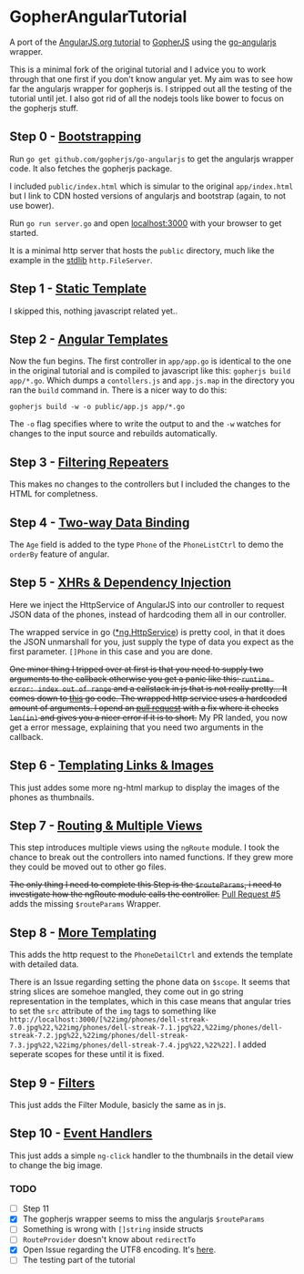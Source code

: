 GopherAngularTutorial
=====================

A port of the [AngularJS.org tutorial](https://docs.angularjs.org/tutorial) to [GopherJS](https://github.com/gopherjs/gopherjs) using the [go-angularjs](https://github.com/gopherjs/go-angularjs) wrapper.

This is a minimal fork of the original tutorial and I advice you to work through that one first if you don't know angular yet.
My aim was to see how far the angularjs wrapper for gopherjs is. I stripped out all the testing of the tutorial until jet. I also got rid of all the nodejs tools like bower to focus on the gopherjs stuff.


## Step 0 - [Bootstrapping](https://docs.angularjs.org/tutorial/step_00)

Run `go get github.com/gopherjs/go-angularjs` to get the angularjs wrapper code. It also fetches the gopherjs package.

I included `public/index.html` which is simular to the original `app/index.html` but I link to CDN hosted versions of angularjs and bootstrap (again, to not use bower).

Run `go run server.go` and open [localhost:3000](http://localhost:3000) with your browser to get started.

It is a minimal http server that hosts the `public` directory, much like the example in the [stdlib](http://golang.org/pkg/net/http/#example_FileServer) `http.FileServer`.


## Step 1 - [Static Template](https://docs.angularjs.org/tutorial/step_01)
I skipped this, nothing javascript related yet..

## Step 2 - [Angular Templates](https://docs.angularjs.org/tutorial/step_02)
Now the fun begins. The first controller in `app/app.go` is identical to the one in the original tutorial and is compiled to javascript like this: `gopherjs build app/*.go`. Which dumps a `contollers.js` and `app.js.map` in the directory you ran the `build` command in. There is a nicer way to do this:


`gopherjs build -w -o public/app.js app/*.go`

The `-o` flag specifies where to write the output to and the `-w` watches for changes to the input source and rebuilds automatically.


## Step 3 - [Filtering Repeaters](https://docs.angularjs.org/tutorial/step_03)
This makes no changes to the controllers but I included the changes to the HTML for completness.


## Step 4 - [Two-way Data Binding](https://docs.angularjs.org/tutorial/step_04)
The `Age` field is added to the type `Phone` of the `PhoneListCtrl` to demo the `orderBy` feature of angular.


## Step 5 - [XHRs & Dependency Injection](https://docs.angularjs.org/tutorial/step_05)
Here we inject the HttpService of AngularJS into our controller to request JSON data of the phones, instead of hardcoding them all in our controller.

The wrapped service in go ([*ng.HttpService](http://godoc.org/github.com/gopherjs/go-angularjs#HttpService)) is pretty cool, in that it does the JSON unmarshall for you, just supply the type of data you expect as the first parameter. `[]Phone` in this case and you are done.

~~One minor thing I tripped over at first is that you need to supply two arguments to the callback otherwise you get a panic like this: `runtime error: index out of range` and a callstack in js that is not really pretty...
It comes down to [this](https://github.com/gopherjs/go-angularjs/blob/master/http.go#L120) go code. The wrapped http service uses a hardcoded amount of arguments. I opend an [pull request](https://github.com/gopherjs/go-angularjs/pull/4) with a fix where it checks `len(in)` and gives you a nicer error if it is to short.~~ My PR landed, you now get a error message, explaining that you need two arguments in the callback.


## Step 6 - [Templating Links & Images](https://docs.angularjs.org/tutorial/step_06)
This just addes some more ng-html markup to display the images of the phones as thumbnails.


## Step 7 - [Routing & Multiple Views](https://docs.angularjs.org/tutorial/step_07)
This step introduces multiple views using the `ngRoute` module.
I took the chance to break out the controllers into named functions. If they grew more they could be moved out to other go files.

~~The only thing I need to complete this Step is the `$routeParams`, i need to investigate how the ngRoute module calls the controller.~~ [Pull Request #5](https://github.com/gopherjs/go-angularjs/pull/5) adds the missing `$routeParams` Wrapper.


## Step 8 - [More Templating](https://docs.angularjs.org/tutorial/step_08)
This adds the http request to the `PhoneDetailCtrl` and extends the template with detailed data.

There is an Issue regarding setting the phone data on `$scope`. It seems that string slices are somehoe mangled, they come out in go string representation in the templates, which in this case means that angular tries to set the `src` attribute of the `img` tags to something like `http://localhost:3000/[%22img/phones/dell-streak-7.0.jpg%22,%22img/phones/dell-streak-7.1.jpg%22,%22img/phones/dell-streak-7.2.jpg%22,%22img/phones/dell-streak-7.3.jpg%22,%22img/phones/dell-streak-7.4.jpg%22,%22%22]`. I added seperate scopes for these until it is fixed.


## Step 9 - [Filters](https://docs.angularjs.org/tutorial/step_09)
This just adds the Filter Module, basicly the same as in js.


## Step 10 - [Event Handlers](https://docs.angularjs.org/tutorial/step_10)
This just adds a simple `ng-click` handler to the thumbnails in the detail view to change the big image.

### TODO
- [ ] Step 11
- [x] The gopherjs wrapper seems to miss the angularjs `$routeParams`
- [ ] Something is wrong with `[]string` inside structs
- [ ] `RouteProvider` doesn't know about `redirectTo`
- [x] Open Issue regarding the UTF8 encoding. It's [here](https://github.com/gopherjs/gopherjs/issues/47).
- [ ] The testing part of the tutorial
